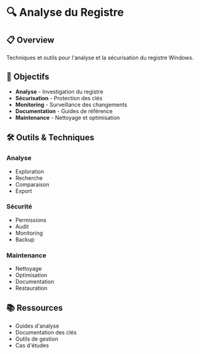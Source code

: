 # 🔍 Analyse du Registre

## 📋 Overview

Techniques et outils pour l'analyse et la sécurisation du registre Windows.

## 🎯 Objectifs

- **Analyse** - Investigation du registre
- **Sécurisation** - Protection des clés
- **Monitoring** - Surveillance des changements
- **Documentation** - Guides de référence
- **Maintenance** - Nettoyage et optimisation

## 🛠️ Outils & Techniques

### Analyse
- Exploration
- Recherche
- Comparaison
- Export

### Sécurité
- Permissions
- Audit
- Monitoring
- Backup

### Maintenance
- Nettoyage
- Optimisation
- Documentation
- Restauration

## 📚 Ressources

- Guides d'analyse
- Documentation des clés
- Outils de gestion
- Cas d'études 